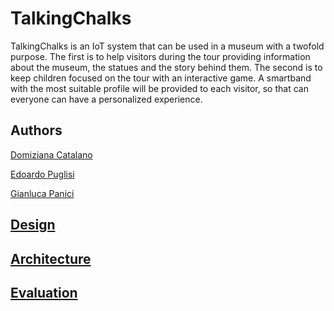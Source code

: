 # TalkingChalks
TalkingChalks is an IoT system that can be used in a museum with a twofold purpose. The first is to help visitors during the tour providing information about the museum, the statues and the story behind them. The second is to keep children focused on the tour with an interactive game.
A smartband with the most suitable profile will be provided to each visitor, so that can everyone can have a personalized experience.

## Authors
[Domiziana Catalano](https://www.linkedin.com/in/domizianacatalano/)

[Edoardo Puglisi](https://www.linkedin.com/in/edoardo-puglisi-a79270143/)

[Gianluca Panici](https://www.linkedin.com/in/gianluca-panici-452347146)

## [Design](https://github.com/PanK0/TalkingChalks/blob/master/Design/README.md)

## [Architecture](https://github.com/PanK0/TalkingChalks/blob/master/Architecture/README.md)

## [Evaluation](https://github.com/PanK0/TalkingChalks/blob/master/Evaluation/README.md)
